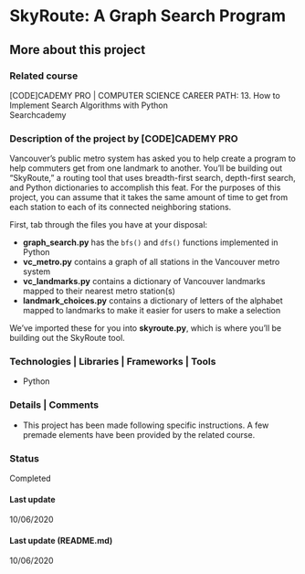 # SkyRoute: A Graph Search Program

## More about this project

### Related course
[CODE]CADEMY PRO | COMPUTER SCIENCE CAREER PATH: 13. How to Implement Search Algorithms with Python  
Searchcademy

### Description of the project by [CODE]CADEMY PRO
Vancouver’s public metro system has asked you to help create a program to help commuters get from one landmark to another. You’ll be building out “SkyRoute,” a routing tool that uses breadth-first search, depth-first search, and Python dictionaries to accomplish this feat. For the purposes of this project, you can assume that it takes the same amount of time to get from each station to each of its connected neighboring stations.

First, tab through the files you have at your disposal:
- **graph_search.py** has the `bfs()` and `dfs()` functions implemented in Python  
- **vc_metro.py** contains a graph of all stations in the Vancouver metro system  
- **vc_landmarks.py** contains a dictionary of Vancouver landmarks mapped to their nearest metro station(s)  
- **landmark_choices.py** contains a dictionary of letters of the alphabet mapped to landmarks to make it easier for users to make a selection  

We’ve imported these for you into **skyroute.py**, which is where you’ll be building out the SkyRoute tool.

### Technologies | Libraries | Frameworks | Tools  
- Python

### Details | Comments 
- This project has been made following specific instructions. A few premade elements have been provided by the related course.

### Status
Completed

#### Last update
10/06/2020

#### Last update (README.md)
10/06/2020
